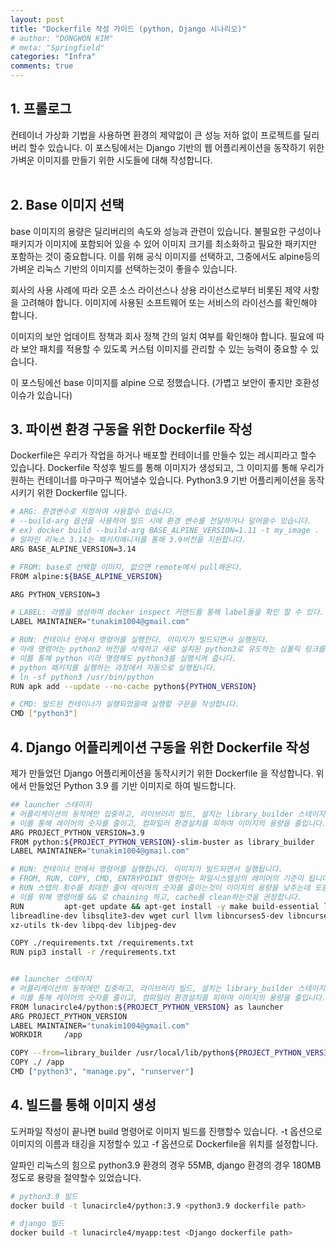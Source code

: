 ```yaml
---
layout: post
title: "Dockerfile 작성 가이드 (python, Django 시나리오)"
# author: "DONGWON KIM"
# meta: "Springfield"
categories: "Infra"
comments: true
---
```


## 1. 프롤로그
컨테이너 가상화 기법을 사용하면 환경의 제약없이 큰 성능 저하 없이 프로젝트를 딜리버리 할수 있습니다.
이 포스팅에서는 Django 기반의 웹 어플리케이션을 동작하기 위한 가벼운 이미지를 만들기 위한 시도들에 대해 작성합니다.
<br><br>

## 2. Base 이미지 선택
base 이미지의 용량은 딜리버리의 속도와 성능과 관련이 있습니다. 불필요한 구성이나 패키지가 이미지에 포함되어 있을 수 있어 이미지 크기를 최소화하고 필요한 패키지만 포함하는 것이 중요합니다. 이를 위해 공식 이미지를 선택하고, 그중에서도 alpine등의 가벼운 리눅스 기반의 이미지를 선택하는것이 좋을수 있습니다.

회사의 사용 사례에 따라 오픈 소스 라이선스나 상용 라이선스로부터 비롯된 제약 사항을 고려해야 합니다. 이미지에 사용된 소프트웨어 또는 서비스의 라이선스를 확인해야 합니다.

이미지의 보안 업데이트 정책과 회사 정책 간의 일치 여부를 확인해야 합니다. 필요에 따라 보안 패치를 적용할 수 있도록 커스텀 이미지를 관리할 수 있는 능력이 중요할 수 있습니다.

이 포스팅에선 base 이미지를 alpine 으로 정했습니다. (가볍고 보안이 좋지만 호환성 이슈가 있습니다)

## 3. 파이썬 환경 구동을 위한 Dockerfile 작성
Dockerfile은 우리가 작업을 하거나 배포할 컨테이너를 만들수 있는 레시피라고 할수 있습니다.
Dockerfile 작성후 빌드를 통해 이미지가 생성되고, 그 이미지를 통해 우리가 원하는 컨테이너를 
마구마구 찍어낼수 있습니다.
Python3.9 기반 어플리케이션을 동작시키기 위한 Dockerfile 입니다.
```bash
# ARG: 환경변수로 지정하여 사용할수 있습니다.
# --build-arg 옵션을 사용하여 빌드 시에 환경 변수를 전달하거나 덮어쓸수 있습니다.
# ex) docker build --build-arg BASE_ALPINE_VERSION=1.11 -t my_image .
# 알파인 리눅스 3.14는 패키지매니저를 통해 3.9버전을 지원합니다.
ARG BASE_ALPINE_VERSION=3.14

# FROM: base로 선택할 이미지, 없으면 remote에서 pull해온다.
FROM alpine:${BASE_ALPINE_VERSION}

ARG PYTHON_VERSION=3

# LABEL: 라벨을 생성하며 docker inspect 커맨드를 통해 label들을 확인 할 수 있다.
LABEL MAINTAINER="tunakim1004@gmail.com"

# RUN: 컨테이너 안에서 명령어를 실행한다. 이미지가 빌드되면서 실행된다.
# 아래 명령어는 python2 버전을 삭제하고 새로 설치된 python3로 유도하는 심볼릭 링크를 생성합니다
# 이를 통해 python 이라 명령해도 python3를 실행시켜 줍니다.
# python 패키지를 실행하는 과정에서 자동으로 실행됩니다.
# ln -sf python3 /usr/bin/python
RUN apk add --update --no-cache python${PYTHON_VERSION}

# CMD: 빌드된 컨테이너가 실행되었을때 실행할 구문을 작성합니다.
CMD ["python3"]
```

## 4. Django 어플리케이션 구동을 위한 Dockerfile 작성
제가 만들었던 Django 어플리케이션을 동작시키기 위한 Dockerfile 을 작성합니다.
위에서 만들었던 Python 3.9 를 기반 이미지로 하여 빌드합니다.
```bash
## launcher 스테이지
# 어플리케이션의 동작에만 집중하고, 라이브러리 빌드, 설치는 library_builder 스테이지에 위임합니다.
# 이를 통해 레이어의 숫자를 줄이고, 컴파일러 환경설치를 피하여 이미지의 용량을 줄입니다.
ARG PROJECT_PYTHON_VERSION=3.9
FROM python:${PROJECT_PYTHON_VERSION}-slim-buster as library_builder
LABEL MAINTAINER="tunakim1004@gmail.com"

# RUN: 컨테이너 안에서 명령어를 실행합니다. 이미지가 빌드되면서 실행됩니다.
# FROM, RUN, COPY, CMD, ENTRYPOINT 명령어는 파일시스템상의 레이어의 기준이 됩니다. 
# RUN 스탭의 횟수를 최대한 줄여 레이어의 숫자를 줄이는것이 이미지의 용량을 낮추는데 도움이 됩니다.
# 이를 위해 명령어를 && 로 chaining 하고, cache를 clean하는것을 권장합니다.
RUN         apt-get update && apt-get install -y make build-essential libssl-dev zlib1g-dev libbz2-dev \
libreadline-dev libsqlite3-dev wget curl llvm libncurses5-dev libncursesw5-dev \
xz-utils tk-dev libpq-dev libjpeg-dev

COPY ./requirements.txt /requirements.txt
RUN pip3 install -r /requirements.txt


## launcher 스테이지
# 어플리케이션의 동작에만 집중하고, 라이브러리 빌드, 설치는 library_builder 스테이지에 위임합니다.
# 이를 통해 레이어의 숫자를 줄이고, 컴파일러 환경설치를 피하여 이미지의 용량을 줄입니다.
FROM lunacircle4/python:${PROJECT_PYTHON_VERSION} as launcher
ARG PROJECT_PYTHON_VERSION
LABEL MAINTAINER="tunakim1004@gmail.com"
WORKDIR     /app

COPY --from=library_builder /usr/local/lib/python${PROJECT_PYTHON_VERSION}/site-packages /usr/lib/python${PROJECT_PYTHON_VERSION}/site-packages
COPY ./ /app
CMD ["python3", "manage.py", "runserver"]
```

## 4. 빌드를 통해 이미지 생성
도커파일 작성이 끝나면 build 명령어로 이미지 빌드를 진행할수 있습니다.
-t 옵션으로 이미지의 이름과 태깅을 지정할수 있고 -f 옵션으로 Dockerfile을 위치를 설정합니다.

알파인 리눅스의 힘으로 python3.9 환경의 경우 55MB, django 환경의 경우 180MB 정도로 용량을 절약할수 있었습니다.
```bash
# python3.9 빌드
docker build -t lunacircle4/python:3.9 <python3.9 dockerfile path>

# django 빌드
docker build -t lunacircle4/myapp:test <Django dockerfile path>
```

